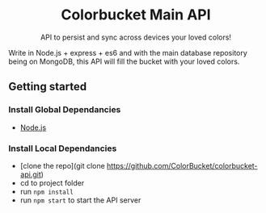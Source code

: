 <h1 align="center" style="border:none;">
Colorbucket Main API
</h1>

<p align="center">
API to persist and sync across devices your loved colors!
</p>

Write in Node.js + express + es6 and with the main database repository being on MongoDB, this API will fill the bucket with your loved colors.

## Getting started

### Install Global Dependancies
  * [Node.js](http://nodejs.org)

### Install Local Dependancies
  * [clone the repo](git clone https://github.com/ColorBucket/colorbucket-api.git)
  * cd to project folder
  * run `npm install`
  * run `npm start` to start the API server
